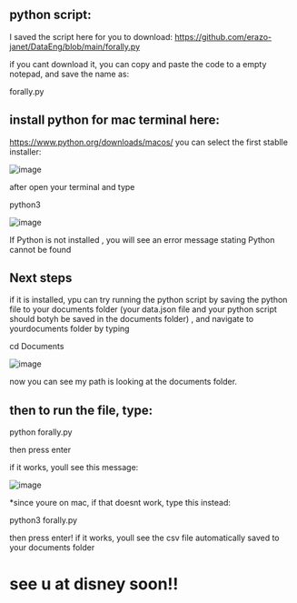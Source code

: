 ## python script:

I saved the script here for you to download:
https://github.com/erazo-janet/DataEng/blob/main/forally.py

if you cant download it, you can copy and paste the code to a empty notepad, and save the name as:

forally.py



## install python for mac terminal here: 
https://www.python.org/downloads/macos/
you can select the first stablle installer:

![image](https://github.com/user-attachments/assets/685597dc-33ef-47d0-9303-cea85f451973)

after open your terminal and type 

python3 

![image](https://github.com/user-attachments/assets/bdfe8838-e421-4138-8433-e624a4bed045)


If Python is not installed , you will see an error message stating Python cannot be found

## Next steps
if it is installed,  ypu can try running the python script by saving the python file to your documents folder (your data.json file and your python script should botyh be saved in the documents folder) , and navigate to yourdocuments folder by typing 

cd Documents

![image](https://github.com/user-attachments/assets/87eb6654-9375-464e-a62f-a1ecfb691e94)

now you can see my path is looking at the documents folder.


## then to run the file, type:

python forally.py

then press enter 

if it works, youll see this message:

![image](https://github.com/user-attachments/assets/18a65df4-90a2-4f4c-8b6a-01180d272373)


*since youre on mac, if that doesnt work, type this instead:

python3 forally.py

then press enter!
if it works, youll see the csv file automatically saved to your documents folder


# see u at disney soon!!

